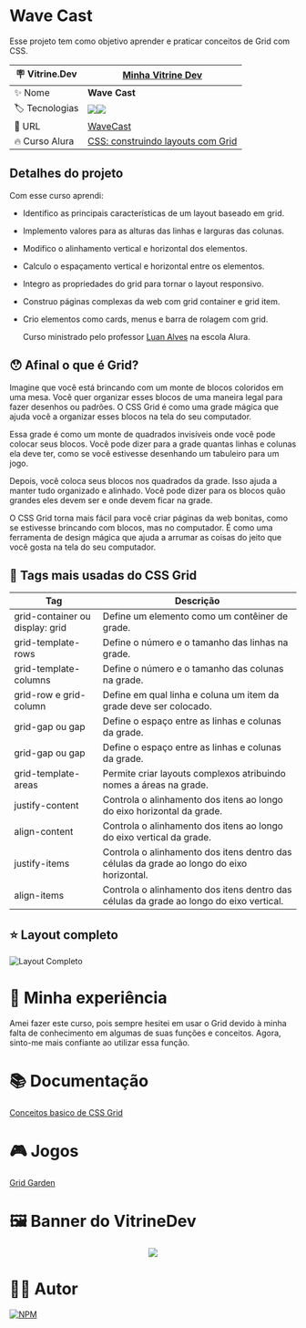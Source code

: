 # Wave Cast

Esse projeto tem como objetivo aprender e praticar conceitos de Grid com CSS.

| :placard: Vitrine.Dev |  [Minha Vitrine Dev](https://cursos.alura.com.br/vitrinedev/danielbarreto)   |
| -------------  | --- |
| :sparkles: Nome        | **Wave Cast**
| :label: Tecnologias | <img src="https://img.shields.io/badge/HTML5-E34F26?style=for-the-badge&logo=html5&logoColor=white"><img src="https://img.shields.io/badge/CSS3-1572B6?style=for-the-badge&logo=css3&logoColor=white">
| :rocket: URL         | [WaveCast]()
| :fire: Curso Alura     | [CSS: construindo layouts com Grid](https://cursos.alura.com.br/course/css-construindo-layouts-com-grid)

## Detalhes do projeto

Com esse curso aprendi: 

- Identifico as principais características de um layout baseado em grid.
- Implemento valores para as alturas das linhas e larguras das colunas.
- Modifico o alinhamento vertical e horizontal dos elementos.
- Calculo o espaçamento vertical e horizontal entre os elementos.
- Integro as propriedades do grid para tornar o layout responsivo.
- Construo páginas complexas da web com grid container e grid item.
- Crio elementos como cards, menus e barra de rolagem com grid.

  Curso ministrado pelo professor [Luan Alves](https://www.linkedin.com/in/luanalvesdev/) na escola Alura.

## :hushed: Afinal o que é Grid?

Imagine que você está brincando com um monte de blocos coloridos em uma mesa. Você quer organizar esses blocos de uma maneira legal para fazer desenhos ou padrões. O CSS Grid é como uma grade mágica que ajuda você a organizar esses blocos na tela do seu computador.

Essa grade é como um monte de quadrados invisíveis onde você pode colocar seus blocos. Você pode dizer para a grade quantas linhas e colunas ela deve ter, como se você estivesse desenhando um tabuleiro para um jogo.

Depois, você coloca seus blocos nos quadrados da grade. Isso ajuda a manter tudo organizado e alinhado. Você pode dizer para os blocos quão grandes eles devem ser e onde devem ficar na grade.

O CSS Grid torna mais fácil para você criar páginas da web bonitas, como se estivesse brincando com blocos, mas no computador. É como uma ferramenta de design mágica que ajuda a arrumar as coisas do jeito que você gosta na tela do seu computador.

## :anger: Tags mais usadas do CSS Grid

| Tag                             	| Descrição                                                                                 	|
|---------------------------------	|-------------------------------------------------------------------------------------------	|
| grid-container ou display: grid 	| Define um elemento como um contêiner de grade.                                            	|
| grid-template-rows              	| Define o número e o tamanho das linhas na grade.                                          	|
| grid-template-columns           	| Define o número e o tamanho das colunas na grade.                                         	|
| grid-row e grid-column          	| Define em qual linha e coluna um item da grade deve ser colocado.                         	|
| grid-gap ou gap                 	| Define o espaço entre as linhas e colunas da grade.                                       	|
| grid-gap ou gap                 	| Define o espaço entre as linhas e colunas da grade.                                       	|
| grid-template-areas             	| Permite criar layouts complexos atribuindo nomes a áreas na grade.                        	|
| justify-content                 	| Controla o alinhamento dos itens ao longo do eixo horizontal da grade.                    	|
| align-content                   	| Controla o alinhamento dos itens ao longo do eixo vertical da grade.                      	|
| justify-items                   	| Controla o alinhamento dos itens dentro das células da grade ao longo do eixo horizontal. 	|
| align-items                     	| Controla o alinhamento dos itens dentro das células da grade ao longo do eixo vertical.   	|

## ⭐ Layout completo 

![Layout Completo]()

# 🤯 Minha experiência

Amei fazer este curso, pois sempre hesitei em usar o Grid devido à minha falta de conhecimento em algumas de suas funções e conceitos. Agora, sinto-me mais confiante ao utilizar essa função.

# :books: Documentação 
[Conceitos basico de CSS Grid](https://developer.mozilla.org/pt-BR/docs/Web/CSS/CSS_Grid_Layout/Basic_Concepts_of_Grid_Layout)

# :video_game: Jogos 
[Grid Garden](https://cssgridgarden.com/#pt-br)

# 🖼️ Banner do VitrineDev
<div align="center">
<img src="#vitrinedev">
</div>

# 🙋‍♂️ Autor

[![NPM](https://img.shields.io/npm/l/react)](https://github.com/DanielBarret0/codeChella/blob/main/LICENSE.md) 
